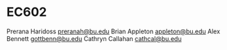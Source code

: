 # EC602
Prerana Haridoss preranah@bu.edu
Brian Appleton appleton@bu.edu
Alex Bennett gottbenn@bu.edu
Cathryn Callahan cathcal@bu.edu
